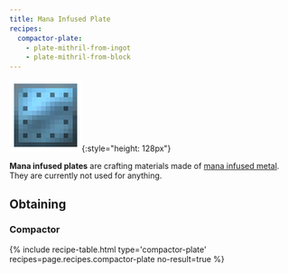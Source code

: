 ```yaml
---
title: Mana Infused Plate
recipes:
  compactor-plate:
    - plate-mithril-from-ingot
    - plate-mithril-from-block
---
```


![Mana infused plate](/assets/images/thermal-foundation/plate-mithril.png){:style="height: 128px"}


**Mana infused plates** are crafting materials made of [mana infused
metal](/docs/thermal-foundation/items/materials/ingots/mana-infused-ingot/).
They are currently not used for anything.


Obtaining
---------

### Compactor
{% include recipe-table.html type='compactor-plate' recipes=page.recipes.compactor-plate no-result=true %}
